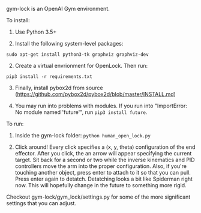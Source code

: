 gym-lock is an OpenAI Gym environment.

To install:

1. Use Python 3.5+

2. Install the following system-level packages:
```
sudo apt-get install python3-tk graphviz graphviz-dev
```

2. Create a virtual envrionment for OpenLock. Then run:
```
pip3 install -r requirements.txt
```

3. Finally, install pybox2d from source (https://github.com/pybox2d/pybox2d/blob/master/INSTALL.md)

4. You may run into problems with modules. If you run into "ImportError: No module named 'future'", run `pip3 install future`.

To run:

1. Inside the gym-lock folder: `python human_open_lock.py`

2. Click around! Every click specifies a (x, y, theta) configuration of the end effector.
   After you click, the an arrow will appear specifying the current target. Sit back for a second
   or two while the inverse kinematics and PID controllers move the arm into the proper configuration.
   Also, if you're touching another object, press enter to attach to it so that you can pull. Press
   enter again to detatch. Detatching looks a bit like Spiderman right now. This will hopefully
   change in the future to something more rigid.

Checkout gym-lock/gym_lock/settings.py for some of the more significant settings that you
can adjust.